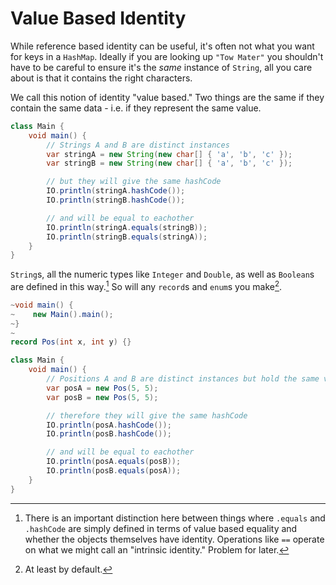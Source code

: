 # Value Based Identity

While reference based identity can be useful, it's often not what you want for keys in a `HashMap`.
Ideally if you are looking up `"Tow Mater"` you shouldn't have to be careful to ensure it's the *same*
instance of `String`, all you care about is that it contains the right characters.

We call this notion of identity "value based." Two things are the same if they contain the same data - i.e. if they represent the same value.

```java
class Main {
    void main() {
        // Strings A and B are distinct instances
        var stringA = new String(new char[] { 'a', 'b', 'c' });
        var stringB = new String(new char[] { 'a', 'b', 'c' });

        // but they will give the same hashCode
        IO.println(stringA.hashCode());
        IO.println(stringB.hashCode());

        // and will be equal to eachother
        IO.println(stringA.equals(stringB));
        IO.println(stringB.equals(stringA));
    }
}
```

`String`s, all the numeric types like `Integer` and `Double`, as well as `Boolean`s are defined
in this way.[^difference] So will any `record`s and `enum`s you make[^bydefault].

```java
~void main() {
~    new Main().main();    
~}
~
record Pos(int x, int y) {}

class Main {
    void main() {
        // Positions A and B are distinct instances but hold the same values
        var posA = new Pos(5, 5);
        var posB = new Pos(5, 5);

        // therefore they will give the same hashCode
        IO.println(posA.hashCode());
        IO.println(posB.hashCode());

        // and will be equal to eachother
        IO.println(posA.equals(posB));
        IO.println(posB.equals(posA));
    }
}
```


[^difference]: There is an important distinction here between things where `.equals` and `.hashCode` are simply defined in terms of value based equality and whether the objects themselves have identity. Operations like `==` operate on what we might call an "intrinsic identity." Problem for later.

[^bydefault]: At least by default.